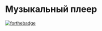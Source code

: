 # Музыкальный плеер
[![forthebadge](https://upload.wikimedia.org/wikipedia/commons/thumb/7/7a/Trello-logo-blue.svg/624px-Trello-logo-blue.svg.png)](https://trello.com/b/FYhUF6oz/%D0%BF%D0%BE-%D1%81-%D0%B3%D0%B8)
